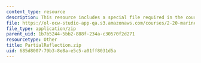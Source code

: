 ```yaml
---
content_type: resource
description: This resource includes a special file required in the course.
file: https://ol-ocw-studio-app-qa.s3.amazonaws.com/courses/2-20-marine-hydrodynamics-13-021-spring-2005/685d800779b38e8ae5c5a01ff8031d5a_PartialReflection.zip
file_type: application/zip
parent_uid: 1b7b5244-5bb2-888f-234a-c30570f2d271
resourcetype: Other
title: PartialReflection.zip
uid: 685d8007-79b3-8e8a-e5c5-a01ff8031d5a
---
```

